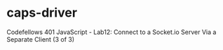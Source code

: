 # caps-driver
Codefellows 401 JavaScript - Lab12: Connect to a Socket.io Server Via a Separate Client (3 of 3)
